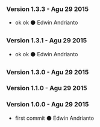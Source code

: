 ### Version 1.3.3 - Agu 29 2015
* ok ok ⚫ Edwin Andrianto

### Version 1.3.1 - Agu 29 2015
* ok ok ⚫ Edwin Andrianto

### Version 1.3.0 - Agu 29 2015


### Version 1.1.0 - Agu 29 2015


### Version 1.0.0 - Agu 29 2015
 * first commit ⚫ Edwin Andrianto

